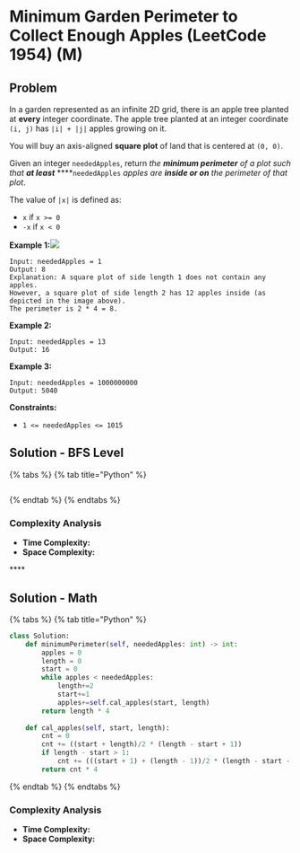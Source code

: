 # Minimum Garden Perimeter to Collect Enough Apples \(LeetCode 1954\) \(M\)

## Problem

In a garden represented as an infinite 2D grid, there is an apple tree planted at **every** integer coordinate. The apple tree planted at an integer coordinate `(i, j)` has `|i| + |j|` apples growing on it.

You will buy an axis-aligned **square plot** of land that is centered at `(0, 0)`.

Given an integer `neededApples`, return _the **minimum perimeter** of a plot such that **at least**_ ****`neededApples` _apples are **inside or on** the perimeter of that plot_.

The value of `|x|` is defined as:

* `x` if `x >= 0`
* `-x` if `x < 0`

**Example 1:**![](https://assets.leetcode.com/uploads/2019/08/30/1527_example_1_2.png)

```text
Input: neededApples = 1
Output: 8
Explanation: A square plot of side length 1 does not contain any apples.
However, a square plot of side length 2 has 12 apples inside (as depicted in the image above).
The perimeter is 2 * 4 = 8.
```

**Example 2:**

```text
Input: neededApples = 13
Output: 16
```

**Example 3:**

```text
Input: neededApples = 1000000000
Output: 5040
```

**Constraints:**

* `1 <= neededApples <= 1015`

## Solution - BFS Level 

{% tabs %}
{% tab title="Python" %}
```python

```
{% endtab %}
{% endtabs %}

### Complexity Analysis

* **Time Complexity:**
* **Space Complexity:**

\*\*\*\*

## Solution - Math

{% tabs %}
{% tab title="Python" %}
```python
class Solution:
    def minimumPerimeter(self, neededApples: int) -> int:
        apples = 0
        length = 0
        start = 0
        while apples < neededApples:
            length+=2
            start+=1
            apples+=self.cal_apples(start, length)
        return length * 4
    
    def cal_apples(self, start, length):
        cnt = 0
        cnt += ((start + length)/2 * (length - start + 1))
        if length - start > 1:
            cnt += (((start + 1) + (length - 1))/2 * (length - start - 2 + 1))
        return cnt * 4
```
{% endtab %}
{% endtabs %}

### Complexity Analysis

* **Time Complexity:**
* **Space Complexity:**

